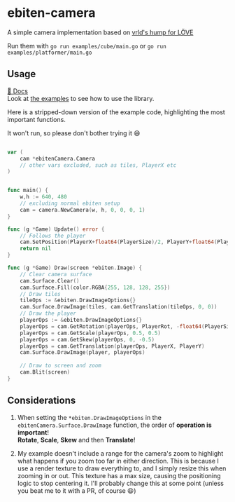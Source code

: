 # ebiten-camera

A simple camera implementation based on [vrld's hump for LÖVE](https://github.com/vrld/hump)

Run them with `go run examples/cube/main.go` or `go run examples/platformer/main.go`

## Usage 

[📖 Docs](https://pkg.go.dev/github.com/melonfunction/ebiten-camera)  
Look at [the examples](https://github.com/melonfunction/ebiten-camera/tree/master/examples) to see how to use the library.

Here is a stripped-down version of the example code, highlighting the most important functions. 

It won't run, so please don't bother trying it 😄

```go

var (
    cam *ebitenCamera.Camera
    // other vars excluded, such as tiles, PlayerX etc
)


func main() {
    w,h := 640, 480
    // excluding normal ebiten setup
    cam = camera.NewCamera(w, h, 0, 0, 0, 1)
}

func (g *Game) Update() error {
    // Follows the player
    cam.SetPosition(PlayerX+float64(PlayerSize)/2, PlayerY+float64(PlayerSize)/2)
    return nil
}

func (g *Game) Draw(screen *ebiten.Image) {
    // Clear camera surface
    cam.Surface.Clear()
    cam.Surface.Fill(color.RGBA{255, 128, 128, 255})
    // Draw tiles
    tileOps := &ebiten.DrawImageOptions{}
    cam.Surface.DrawImage(tiles, cam.GetTranslation(tileOps, 0, 0))
    // Draw the player
    playerOps := &ebiten.DrawImageOptions{}
    playerOps = cam.GetRotation(playerOps, PlayerRot, -float64(PlayerSize)/2, -float64(PlayerSize)/2)
    playerOps = cam.GetScale(playerOps, 0.5, 0.5)
    playerOps = cam.GetSkew(playerOps, 0, -0.5)
    playerOps = cam.GetTranslation(playerOps, PlayerX, PlayerY)
    cam.Surface.DrawImage(player, playerOps)
    
    // Draw to screen and zoom
    cam.Blit(screen)
}
```
## Considerations 

1) When setting the `*ebiten.DrawImageOptions` in the `ebitenCamera.Surface.DrawImage` function, the order of **operation is 
important**!  
**Rotate**, **Scale**, **Skew** and then **Translate**!

2) My example doesn't include a range for the camera's zoom to highlight what happens if you zoom too far in either direction. This is because I use a render texture to draw everything to, and I simply resize this when zooming in or out. This texture has a max size, causing the positioning logic to stop centering it. I'll probably change this at some point (unless you beat me to it with a PR, of course 😆)

